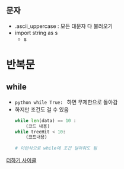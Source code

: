 ## 문자
* .ascii_uppercase : 모든 대문자 다 불러오기
* import string as s
    * s

# 반복문
## while
* ```python while True: ``` 하면 무제한으로 돌아감
* 하지만 조건도 걸 수 있음 
    ```python 
    while len(data) == 10 : 
        (코드 내용)    
    while treeHit < 10:
        (코드내용)
        
    # 이런식으로 while에 조건 달아줘도 됨
    ```
[더하기 사이클](https://www.acmicpc.net/problem/1110)
